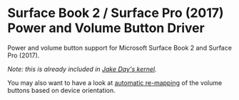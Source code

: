# Surface Book 2 / Surface Pro (2017) Power and Volume Button Driver

Power and volume button support for Microsoft Surface Book 2 and Surface Pro (2017).

_Note: this is already included in [Jake Day's kernel](https://github.com/jakeday/linux-surface)._

You may also want to have a look at [automatic re-mapping][autoremap] of the volume buttons based on device orientation.

[autoremap]: https://github.com/qzed/surfacebook2-linux-button-autoremap
